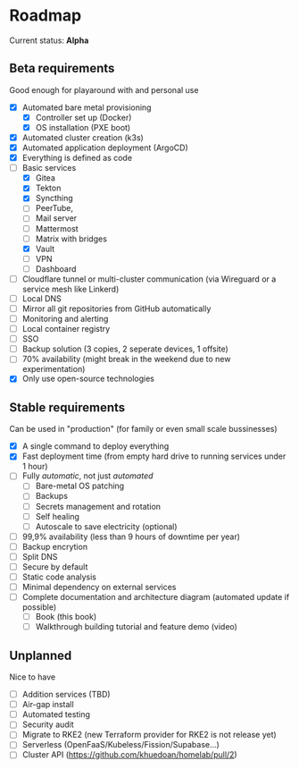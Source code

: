 # Roadmap

Current status: **Alpha**

## Beta requirements

Good enough for playaround with and personal use

- [x] Automated bare metal provisioning
  - [x] Controller set up (Docker)
  - [x] OS installation (PXE boot)
- [x] Automated cluster creation (k3s)
- [x] Automated application deployment (ArgoCD)
- [x] Everything is defined as code
- [ ] Basic services
  - [x] Gitea
  - [x] Tekton
  - [x] Syncthing
  - [ ] PeerTube,
  - [ ] Mail server
  - [ ] Mattermost
  - [ ] Matrix with bridges
  - [x] Vault
  - [ ] VPN
  - [ ] Dashboard
- [ ] Cloudflare tunnel or multi-cluster communication (via Wireguard or a service mesh like Linkerd)
- [ ] Local DNS
- [ ] Mirror all git repositories from GitHub automatically
- [ ] Monitoring and alerting
- [ ] Local container registry
- [ ] SSO
- [ ] Backup solution (3 copies, 2 seperate devices, 1 offsite)
- [ ] 70% availability (might break in the weekend due to new experimentation)
- [x] Only use open-source technologies

## Stable requirements

Can be used in "production" (for family or even small scale bussinesses)

- [x] A single command to deploy everything
- [x] Fast deployment time (from empty hard drive to running services under 1 hour)
- [ ] Fully _automatic_, not just _automated_
  - [ ] Bare-metal OS patching
  - [ ] Backups
  - [ ] Secrets management and rotation
  - [ ] Self healing
  - [ ] Autoscale to save electricity (optional)
- [ ] 99,9% availability (less than 9 hours of downtime per year)
- [ ] Backup encrytion
- [ ] Split DNS
- [ ] Secure by default
- [ ] Static code analysis
- [ ] Minimal dependency on external services
- [ ] Complete documentation and architecture diagram (automated update if possible)
  - [ ] Book (this book)
  - [ ] Walkthrough building tutorial and feature demo (video)

## Unplanned

Nice to have

- [ ] Addition services (TBD)
- [ ] Air-gap install
- [ ] Automated testing
- [ ] Security audit
- [ ] Migrate to RKE2 (new Terraform provider for RKE2 is not release yet)
- [ ] Serverless (OpenFaaS/Kubeless/Fission/Supabase...)
- [ ] Cluster API (https://github.com/khuedoan/homelab/pull/2)
